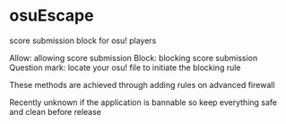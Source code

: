 # osuEscape
 score submission block for osu! players
 
 Allow: allowing score submission
 Block: blocking score submission 
 Question mark: locate your osu! file to initiate the blocking rule
 
 These methods are achieved through adding rules on advanced firewall
 
 Recently unknown if the application is bannable so keep everything safe and clean before release
 
 
